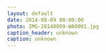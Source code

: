 ```yaml
---
layout: default
date: 2014-08-09 00:00:00
photo: IMG-20140809-WA0001.jpg
caption_header: unknown
caption: unknown
---
```

